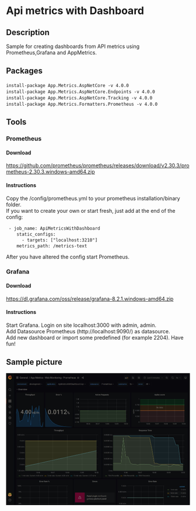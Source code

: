 # Api metrics with Dashboard

## Description
Sample for creating dashboards from API metrics using Prometheus,Grafana and AppMetrics.

## Packages

`install-package App.Metrics.AspNetCore -v 4.0.0`  
`install-package App.Metrics.AspNetCore.Endpoints -v 4.0.0`  
`install-package App.Metrics.AspNetCore.Tracking -v 4.0.0`  
`install-package App.Metrics.Formatters.Prometheus -v 4.0.0`  

## Tools

### Prometheus

#### Download

https://github.com/prometheus/prometheus/releases/download/v2.30.3/prometheus-2.30.3.windows-amd64.zip

#### Instructions

Copy the /config/prometheus.yml
to your prometheus installation/binary folder.  
If you want to create your own or start fresh, just add at the end of the config:  
```
 - job_name: ApiMetricsWithDashboard
    static_configs:  
      - targets: ["localhost:3210"]
	metrics_path: /metrics-text
```

After you have altered the config start Prometheus.

### Grafana

#### Download

https://dl.grafana.com/oss/release/grafana-8.2.1.windows-amd64.zip

#### Instructions

Start Grafana.
Login on site localhost:3000 with admin, admin.  
Add Datasource Prometheus (http://localhost:9090/) as
datasource.  
Add new dashboard or import some predefined (for example 2204).
Have fun!

## Sample picture
![sample](sample.jpg)


